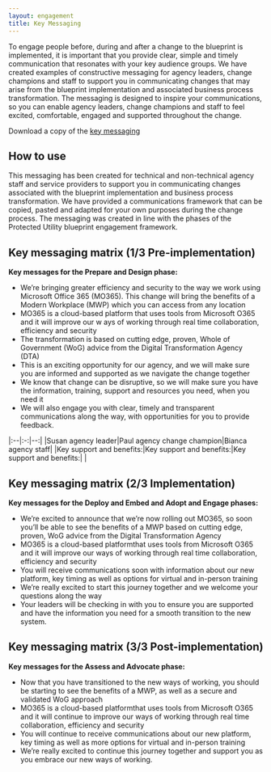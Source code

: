 ```yaml
--- 
layout: engagement 
title: Key Messaging
---
```


To engage people before, during and after a change to the blueprint is implemented, it is important that you provide clear, simple and timely communication that resonates with your key audience groups. We have created examples of constructive messaging for agency leaders, change champions and staff to support you in communicating changes that may arise from the blueprint implementation and associated business process transformation. The messaging is designed to inspire your communications, so you can enable agency leaders, change champions and staff to feel excited, comfortable, engaged and supported throughout the change.

Download a copy of the [key messaging](/assets/files/pdf/dta-pub-key-messaging.html)

## How to use

This messaging has been created for technical and non-technical agency staff and service providers to support you in communicating changes associated with the blueprint implementation and business process transformation.
We have provided a communications framework that can be copied, pasted and adapted for your own purposes during the change process. The messaging was created in line with the phases of the Protected Utility blueprint engagement framework.

## Key messaging matrix (1/3 Pre-implementation)

**Key messages for the Prepare and Design phase:**
* We’re bringing greater efficiency and security to the way we work using Microsoft Office 365 (MO365). This change will bring the benefits of a Modern Workplace (MWP) which you can access from any location
* MO365 is a cloud-based platform that uses tools from Microsoft O365 and it will improve our w ays of working through real time collaboration, efficiency and security
* The transformation is based on cutting edge, proven, Whole of Government (WoG) advice from the Digital Transformation Agency (DTA)
* This is an exciting opportunity for our agency, and we will make sure you are informed and supported as we navigate the change together
* We know that change can be disruptive, so we will make sure you have the information, training, support and resources you need, when you need it
* We will also engage you with clear, timely and transparent communications along the way, with opportunities for you to provide feedback.

|:--|:-:|--:|
|Susan agency leader|Paul agency change champion|Bianca agency staff|
|Key support and benefits:|Key support and benefits:|Key support and benefits:| 
|

## Key messaging matrix (2/3 Implementation)

**Key messages for the Deploy and Embed and Adopt  and Engage phases:**
* We’re excited to announce that we’re now rolling out MO365, so soon you’ll be able to see the benefits of a MWP based on cutting edge, proven, WoG advice from the Digital Transformation Agency
* MO365 is a cloud-based platformthat uses tools from Microsoft O365 and it will improve our ways of working through real time collaboration, efficiency and security
* You will receive communications soon with information about our new platform, key timing as well as options for virtual and in-person training
* We’re really excited to start this journey together and we welcome your questions along the way
* Your leaders will be checking in with you to ensure you are supported and have the information you need for a smooth transition to the new system.

## Key messaging matrix (3/3 Post-implementation)

**Key messages for the Assess and Advocate phase:**
* Now that you have transitioned to the new ways of working, you should be starting to see the benefits of a MWP, as well as a secure and validated WoG approach
* MO365 is a cloud-based platformthat uses tools from Microsoft O365 and it will continue to improve our ways of working through real time collaboration, efficiency and security
* You will continue to receive communications about our new platform, key timing as well as more options for virtual and in-person training
* We’re really excited to continue this journey together and support you as you embrace our new ways of working.